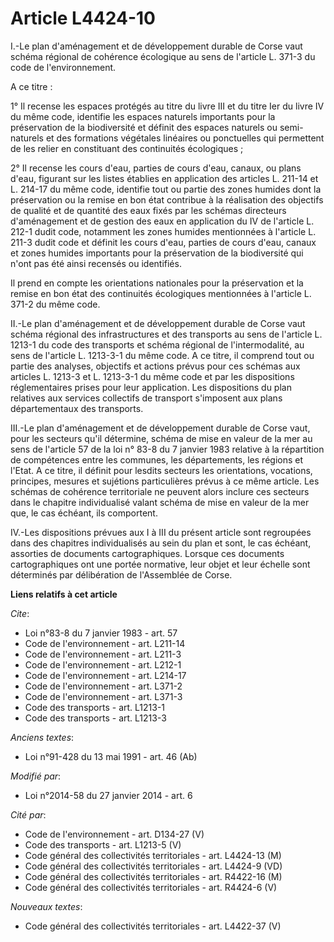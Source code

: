 # Article L4424-10

I.-Le plan d'aménagement et de développement durable de Corse vaut schéma régional de cohérence écologique au sens de
l'article L. 371-3 du code de l'environnement. 

A ce titre : 

1° Il recense les espaces protégés au titre du livre III et du titre Ier du livre IV du même code, identifie les espaces
naturels importants pour la préservation de la biodiversité et définit des espaces naturels ou semi-naturels et des
formations végétales linéaires ou ponctuelles qui permettent de les relier en constituant des continuités écologiques ; 

2° Il recense les cours d'eau, parties de cours d'eau, canaux, ou plans d'eau, figurant sur les listes établies en
application des articles L. 211-14 et L. 214-17 du même code, identifie tout ou partie des zones humides dont la préservation
ou la remise en bon état contribue à la réalisation des objectifs de qualité et de quantité des eaux fixés par les schémas
directeurs d'aménagement et de gestion des eaux en application du IV de l'article L. 212-1 dudit code, notamment les zones
humides mentionnées à l'article L. 211-3 dudit code et définit les cours d'eau, parties de cours d'eau, canaux et zones
humides importants pour la préservation de la biodiversité qui n'ont pas été ainsi recensés ou identifiés. 

Il prend en compte les orientations nationales pour la préservation et la remise en bon état des continuités écologiques
mentionnées à l'article L. 371-2 du même code. 

II.-Le plan d'aménagement et de développement durable de Corse vaut schéma régional des infrastructures et des transports au
sens de l'article L. 1213-1 du code des transports et schéma régional de l'intermodalité, au sens de l'article L. 1213-3-1 du
même code. A ce titre, il comprend tout ou partie des analyses, objectifs et actions prévus pour  ces schémas aux articles L.
1213-3 et L. 1213-3-1 du même code et par  les dispositions réglementaires prises pour leur application. Les dispositions du
plan relatives aux services collectifs de transport s'imposent aux plans départementaux des transports. 

III.-Le plan d'aménagement et de développement durable de Corse vaut, pour les secteurs qu'il détermine, schéma de mise en
valeur de la mer au sens de l'article 57 de la loi n° 83-8 du 7 janvier 1983 relative à la répartition de compétences entre
les communes, les départements, les régions et l'Etat. A ce titre, il définit pour lesdits secteurs les orientations,
vocations, principes, mesures et sujétions particulières prévus à ce même article. Les schémas de cohérence territoriale ne
peuvent alors inclure ces secteurs dans le chapitre individualisé valant schéma de mise en valeur de la mer que, le cas
échéant, ils comportent. 

IV.-Les dispositions prévues aux I à III du présent article sont regroupées dans des chapitres individualisés au sein du plan
et sont, le cas échéant, assorties de documents cartographiques. Lorsque ces documents cartographiques ont une portée
normative, leur objet et leur échelle sont déterminés par délibération de l'Assemblée de Corse.

**Liens relatifs à cet article**

_Cite_:

  - Loi n°83-8 du 7 janvier 1983 - art. 57
  - Code de l'environnement - art. L211-14
  - Code de l'environnement - art. L211-3
  - Code de l'environnement - art. L212-1
  - Code de l'environnement - art. L214-17
  - Code de l'environnement - art. L371-2
  - Code de l'environnement - art. L371-3
  - Code des transports - art. L1213-1
  - Code des transports - art. L1213-3

_Anciens textes_:

  - Loi n°91-428 du 13 mai 1991 - art. 46 (Ab)

_Modifié par_:

  - Loi n°2014-58 du 27 janvier 2014 - art. 6

_Cité par_:

  - Code de l'environnement - art. D134-27 (V)
  - Code des transports - art. L1213-5 (V)
  - Code général des collectivités territoriales - art. L4424-13 (M)
  - Code général des collectivités territoriales - art. L4424-9 (VD)
  - Code général des collectivités territoriales - art. R4422-16 (M)
  - Code général des collectivités territoriales - art. R4424-6 (V)

_Nouveaux textes_:

  - Code général des collectivités territoriales - art. L4422-37 (V)
